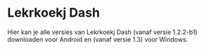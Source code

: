 # Lekrkoekj Dash
Hier kan je alle versies van Lekrkoekj Dash (vanaf versie 1.2.2-b1) downloaden voor Android en (vanaf versie 1.3) voor Windows.
